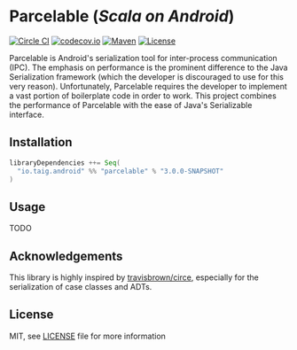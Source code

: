 # Parcelable (***Scala on Android***)

[![Circle CI](https://img.shields.io/circleci/project/Taig/Parcelable/master.svg)](https://circleci.com/gh/Taig/Parcelable/tree/develop)
[![codecov.io](https://codecov.io/github/Taig/Parcelable/coverage.svg?branch=develop)](https://codecov.io/github/Taig/Parcelable?branch=develop)
[![Maven](https://img.shields.io/maven-central/v/io.taig.android/parcelable_2.11.svg)](http://search.maven.org/#artifactdetails%7Cio.taig.android%7Cparcelable_2.11%7C2.4.1%7Caar)
[![License](https://img.shields.io/badge/license-MIT-blue.svg)](https://raw.githubusercontent.com/Taig/Parcelable/develop/LICENSE)

Parcelable is Android's serialization tool for inter-process communication (IPC). The emphasis on performance is the prominent difference to the Java Serialization framework (which the developer is discouraged to use for this very reason). Unfortunately, Parcelable requires the developer to implement a vast portion of boilerplate code in order to work. This project combines the performance of Parcelable with the ease of Java's Serializable interface.

## Installation

````scala
libraryDependencies ++= Seq(
  "io.taig.android" %% "parcelable" % "3.0.0-SNAPSHOT"
)
````

## Usage

TODO

## Acknowledgements

This library is highly inspired by [travisbrown/circe][2], especially for the serialization of case classes and ADTs.

## License

MIT, see [LICENSE][1] file for more information

[1]: https://raw.githubusercontent.com/Taig/Parcelable/master/LICENSE
[2]: https://github.com/travisbrown/circe